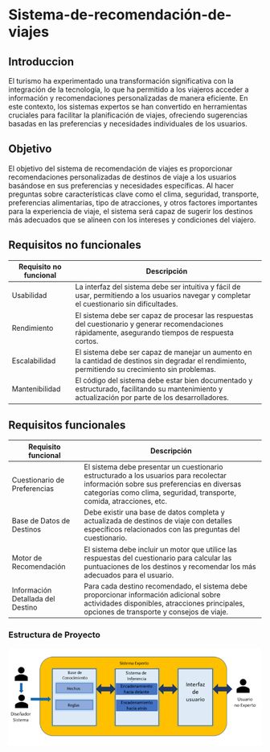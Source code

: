 # Sistema-de-recomendación-de-viajes

## **Introduccion**
El turismo ha experimentado una transformación significativa con la integración de la tecnología, lo que ha permitido a los viajeros acceder a información y recomendaciones personalizadas de manera eficiente. En este contexto, los sistemas expertos se han convertido en herramientas cruciales para facilitar la planificación de viajes, ofreciendo sugerencias basadas en las preferencias y necesidades individuales de los usuarios.

## **Objetivo**

El objetivo del sistema de recomendación de viajes es proporcionar recomendaciones personalizadas de destinos de viaje a los usuarios basándose en sus preferencias y necesidades específicas. Al hacer preguntas sobre características clave como el clima, seguridad, transporte, preferencias alimentarias, tipo de atracciones, y otros factores importantes para la experiencia de viaje, el sistema será capaz de sugerir los destinos más adecuados que se alineen con los intereses y condiciones del viajero.

## **Requisitos no funcionales**

| Requisito no funcional | Descripción |
|------------------------|-------------|
| Usabilidad             | La interfaz del sistema debe ser intuitiva y fácil de usar, permitiendo a los usuarios navegar y completar el cuestionario sin dificultades. |
| Rendimiento            | El sistema debe ser capaz de procesar las respuestas del cuestionario y generar recomendaciones rápidamente, asegurando tiempos de respuesta cortos. |
| Escalabilidad          | El sistema debe ser capaz de manejar un aumento en la cantidad de destinos sin degradar el rendimiento, permitiendo su crecimiento sin problemas. |
| Mantenibilidad         | El código del sistema debe estar bien documentado y estructurado, facilitando su mantenimiento y actualización por parte de los desarrolladores. |


## **Requisitos funcionales**

| Requisito funcional           | Descripción                                                                                                                                               |
|-------------------------------|-----------------------------------------------------------------------------------------------------------------------------------------------------------|
| Cuestionario de Preferencias  | El sistema debe presentar un cuestionario estructurado a los usuarios para recolectar información sobre sus preferencias en diversas categorías como clima, seguridad, transporte, comida, atracciones, etc. |
| Base de Datos de Destinos     | Debe existir una base de datos completa y actualizada de destinos de viaje con detalles específicos relacionados con las preguntas del cuestionario.        |
| Motor de Recomendación        | El sistema debe incluir un motor que utilice las respuestas del cuestionario para calcular las puntuaciones de los destinos y recomendar los más adecuados para el usuario. |
| Información Detallada del Destino | Para cada destino recomendado, el sistema debe proporcionar información adicional sobre actividades disponibles, atracciones principales, opciones de transporte y consejos de viaje. |

### **Estructura de Proyecto**

<p align="center">
  <img src="docs/Sistema_Experto.png" alt="Expert System" width="800px" />
</p>
